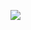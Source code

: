 [![](https://jitpack.io/v/sharon-0303/QR-Shopping-App.svg)](https://jitpack.io/#sharon-0303/QR-Shopping-App)
